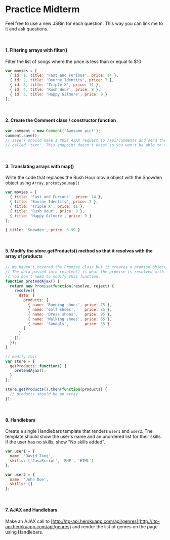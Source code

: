 Practice Midterm
=======

Feel free to use a new JSBin for each question. This way you can link me to it and ask questions.

#### 1. Filtering arrays with filter()

Filter the list of songs where the price is less than or equal to $10

```js
var movies = [
  { id: 1, title: 'Fast and Furious', price: 14 },
  { id: 2, title: 'Bourne Identity', price: 7 },
  { id: 3, title: 'Triple X', price: 11 },
  { id: 4, title: 'Rush Hour', price: 8 },
  { id: 5, title: 'Happy Gilmore', price: 9 }
];
```

#### 2. Create the Comment class / constructor function

```js
var comment = new Comment('Awesome pic!');
comment.save();
// save() should make a POST AJAX request to /api/comments and send the data under a field
// called 'text'. This endpoint doesn't exist so you won't be able to test it.
```


#### 3. Translating arrays with map()

Write the code that replaces the Rush Hour movie object with the Snowden object using `Array.prototype.map()`

```js
var movies = [
  { title: 'Fast and Furious', price: 14 },
  { title: 'Bourne Identity', price: 7 },
  { title: 'Triple X', price: 11 },
  { title: 'Rush Hour', price: 8 },
  { title: 'Happy Gilmore', price: 9 }
];
```

```js
{ title: 'Snowden', price: 6.99 }
```

<!-- #### 4. Create Array.prototype.sum(property)

The `sum()` method on arrays will loop through an array of object and create a sum by the attribute that is passed into `sum`.

```js
movies.sum('price') // 49
``` -->

#### 5. Modify the store.getProducts() method so that it resolves with the array of products

```js
// We haven't covered the Promise class but it creates a promise object.
// The data passed into resolve() is what the promise is resolved with.
// You don't need to modify this function.
function pretendAjax() {
  return new Promise(function(resolve, reject) {
    resolve({
      data: {
        products: [
          { name: 'Running shoes', price: 75 },
          { name: 'Golf shoes',    price: 85 },
          { name: 'Dress shoes',   price: 95 },
          { name: 'Walking shoes', price: 65 },
          { name: 'Sandals',       price: 55 }
        ]
      }
    });
  });
}

// modify this
var store = {
  getProducts: function() {
    pretendAjax();
  }
};

store.getProducts().then(function(products) {
  // products should be an array
});
```


<!-- #### 6. Group the following IT support tickets by urgency using Array.prototype.reduce()

Imagine you make an AJAX call and get the array of ticket data below:

```js
var tickets = [
  { title: 'reset password', urgency: 'high' },
  { title: 'install Windows', urgency: 'medium' },
  { title: 'VPN access', urgency: 'low' },
  { title: 'need WiFi password', urgency: 'high' }
];
```

In your UI, you want to display these tickets grouped by urgency. Group the following IT support tickets by urgency using Array.prototype.reduce(). The output should look like:

```js
{
  high: [
    { title: 'reset password', urgency: 'high' },
    { title: 'need WiFi password', urgency: 'high' }
  ],
  medium: [
    { title: 'install Windows', urgency: 'medium' }
  ],
  low: [
    { title: 'VPN access', urgency: 'low' }
  ]
}
``` -->

#### 8. Handlebars

Create a single Handlebars template that renders `user1` and `user2`. The template should show the user's name and an unordered list for their skills. If the user has no skills, show "No skills added".

```js
var user1 = {
  name: 'David Tang',
  skills: ['JavaScript', 'PHP', 'HTML']
};

var user2 = {
  name: 'John Doe',
  skills: []
};
```

#### 7. AJAX and Handlebars

Make an AJAX call to [http://itp-api.herokuapp.com/api/genres](http://itp-api.herokuapp.com/api/genres) and render the list of genres on the page using Handlebars.

<style>
  h4 {
    margin-top: 50px;
  }
</style>
